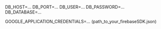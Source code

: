 DB_HOST=...
DB_PORT=...
DB_USER=...
DB_PASSWORD=...
DB_DATABASE=...

GOOGLE_APPLICATION_CREDENTIALS=... (path_to_your_firebaseSDK.json)
